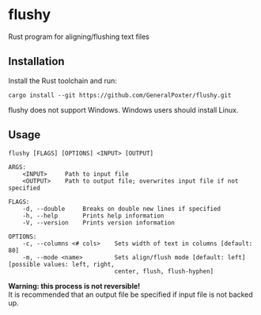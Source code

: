 # flushy
Rust program for aligning/flushing text files

## Installation
Install the Rust toolchain and run:
```
cargo install --git https://github.com/GeneralPoxter/flushy.git
```

flushy does not support Windows. Windows users should install Linux.

## Usage
```
flushy [FLAGS] [OPTIONS] <INPUT> [OUTPUT]

ARGS:
    <INPUT>     Path to input file
    <OUTPUT>    Path to output file; overwrites input file if not specified

FLAGS:
    -d, --double     Breaks on double new lines if specified
    -h, --help       Prints help information
    -V, --version    Prints version information

OPTIONS:
    -c, --columns <# cols>    Sets width of text in columns [default: 80]
    -m, --mode <name>         Sets align/flush mode [default: left] [possible values: left, right,
                              center, flush, flush-hyphen]
```

**Warning: this process is not reversible!**  
It is recommended that an output file be specified if input file is not backed up.

